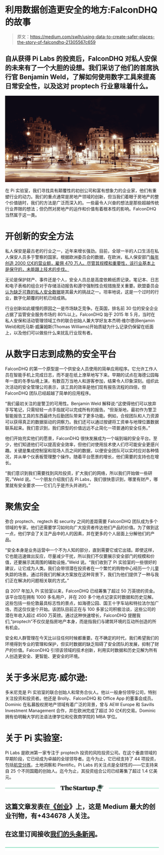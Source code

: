 # 利用数据创造更安全的地方:FalconDHQ 的故事

> 原文：<https://medium.com/swlh/using-data-to-create-safer-places-the-story-of-falcondhq-21305567c659>

## 自从获得 Pi Labs 的投资后，FalconDHQ 对私人安保的未来有了一个大胆的设想。我们采访了他们的首席执行官 Benjamin Weld，了解如何使用数字工具来提高日常安全性，以及这对 proptech 行业意味着什么。

![](img/949d69acad8cd2f8f498fe45e106c6b3.png)

在 Pi 实验室，我们寻找具有颠覆性的初创公司和富有想象力的企业家，他们有重塑行业的动力。我们的重点通常是房地产领域的创新，但当我们着眼于房地产的整个价值链时，我们的方法是广泛而深入的。一些最令人兴奋的想法是那些超越传统行业界限的想法；但仍然对房地产的运作和价值有着根本性的影响。FalconDHQ 当然属于这一类。

# 开创新的安全方法

私人保安是最古老的行业之一，近年来增长强劲。目前，全球一半的人口生活在私人保安人员多于警察的国家。根据欧洲委员会的数据，在欧洲，私人保安部门[每年创造 2000 亿€的营业额，雇佣 470 万人。尽管其规模和重要性，该行业基本上是保守的，未能跟上技术的步伐。](https://ec.europa.eu/home-affairs/sites/homeaffairs/files/e-library/documents/policies/security/reference-documents/docs/security_statistics_-_final_report_en.pdf)

无论是保护财产、事件还是个人，安全人员总是高度依赖纸质记录。笔记本、日志和电子表格的组合对于存储活动报告和遵守强制性合规措施至关重要。欧盟委员会[认为缺乏可靠的私人安全数据](https://ec.europa.eu/home-affairs/sites/homeaffairs/files/e-library/documents/policies/security/reference-documents/docs/security_statistics_-_final_report_en.pdf)是其最大的挑战之一。坦率地说，这是一个过时的行业，数字化颠覆的时机已经成熟。

行业创新如此缓慢的原因之一是市场缺乏竞争。在英国，排名前 30 位的安全企业占据了监管安全服务市场的 80%以上。FalconDHQ 始于 2015 年 5 月，当时在私人安保和活动管理领域工作的联合创始人兼大学好友本杰明·维尔德(Benjamin Weld)和托马斯·威廉姆斯(Thomas Williams)开始质疑为什么记录仍保留在纸面上，以及他们可以做些什么来扰乱行业现有者。

# 从数字日志到成熟的安全平台

FalconDHQ 的第一个原型是一个供安全人员使用的简单应用程序。它允许工作人员在智能手机上完成日志，而不是在纸上潦草地写下来。早期的试点在海德公园每年一度的冬季仙境上演，有数百万当地人和游客参加，结果令人印象深刻。组织此次活动的安全管理公司表示，该工具的效率是他们现有报告流程的四倍，但 FalconDHQ 团队已经超越了简单的应用程序。

“我们最初关注的是警卫的可用性。Benjamin Weld 解释说:“这使得他们可以放弃手写笔记，只需轻轻一点手指就可以完成所有的报告。“但渐渐地，最初作为警卫智能报告工具的东西最终为后勤团队带来了更多功能。例如，合规团队和人力资源可以获得真正的数据驱动的洞察力。我们还可以通过按键将工资单与地理位置数据联系起来。我们意识到，我们原型的价值远远不止简化一项普通的安全任务。”

他们开始充实他们的愿景，FalconDHQ 很快发展成为一个端到端的安全平台。至少，他们知道他们可以提高安全效率，但他们对使用技术使人们尽可能安全更感兴趣。关键是集成控制室和现场人员之间的数据，以便安全团队可以实时应对各种情况，并从单个仪表板管理整个操作。随着平台愿景的增长，他们需要的支持也在增长。

“我们意识到我们需要找到风险投资，扩大我们的网络，所以我们开始做一些研究，”Weld 说。“一个朋友介绍我们去 Pi Labs，我们很快意识到，哪里有财产，哪里就有安全要求——它们几乎是齐头并进的。”

# 聚焦安全

弥合 proptech、regtech 和 security 之间的差距需要 FalconDHQ 团队成为多个领域的专家。他们还需要学习如何向广大投资者传达他们产品的价值。为了做到这一点，他们学会了关注产品中的人的因素，并在更多的个人层面上分解他们的产品。

“安全本身是业务运营中一个不为人知的部分，直到需要它或它出错。即使这样，它也能迅速做出反应，尽量减少干扰，所以我们不仅要展示安全部门的规模和价值，还要展示其周围的辅助设施，”Weld 说。“我们收到了 Pi 实验室的一些很好的建议，让它成为人类。我们会带领潜在投资者在一个繁忙的购物中心经历一个儿童失踪的场景。通过将我们的解决方案放在这种背景下，我们为他们提供了一种与我们正在解决的问题相关联的方式。”

自 2017 年加入 Pi 实验室以来，FalconDHQ 已经筹集了超过 50 万英镑的资金。该平台现在拥有 1000 多名用户，并在 200 多个地点记录实时数据和历史见解。这些包括一些伦敦最具标志性的景点，如海德公园、国王十字车站和特拉法尔加广场，而这仅仅是个开始。该团队目前正在与 100 多家公司积极洽谈，这些公司的潜在年收入超过 4500 万英镑。通过这种快速增长，FalconDHQ 提醒我们,“proptech”不仅仅是指房地产本身，而是指我们与建筑环境的互动所创造的所有机会。

安全和人群管理在今天比以往任何时候都重要。在不确定的时代，我们希望我们的环境得到专业的管理和保护，但实时数据的缺乏阻碍了安全团队的发展，抑制了财产的价值。FalconDHQ 引领该领域的技术创新，利用实时数据和历史见解为所有人创造更安全、更智能、更安全的环境。

# 关于多米尼克·威尔逊:

多米尼克是 Pi 实验室的联合创始人和常务合伙人。他以一般身份领导公司，特别关注投资和投资者。他还是 Brolly、FalconDHQ 和 Office App 的董事会成员。Dominic 在私募股权房地产领域有着广泛的背景，曾与 AEW Europe 和 Savills Investment Management 合作，并在欧洲完成了超过 30 亿€的交易。Dominic 拥有伯明翰大学的法语法律学位和伦敦商学院的 MBA 学位。

# 关于 Pi 实验室:

Pi Labs 是欧洲第一家专注于 proptech 投资的风险投资公司。在这个垂直领域的早期阶段，它已经成为卓越的全球领导者。迄今为止，它已经支持了 44 项投资，包括[航空分拣](/swlh/how-airsorted-raised-8-75-million-and-built-the-worlds-largest-airbnb-management-firm-470e84e20ff0)，土地洞察和 Plentific。Pi Labs 的关注点是全球性的——它支持来自 25 个不同国籍的创始人。迄今为止，其投资组合公司已经筹集了超过 1.4 亿美元。

[![](img/308a8d84fb9b2fab43d66c117fcc4bb4.png)](https://medium.com/swlh)

## 这篇文章发表在[《创业](https://medium.com/swlh)》上，这是 Medium 最大的创业刊物，有+434678 人关注。

## 在这里订阅接收[我们的头条新闻](https://growthsupply.com/the-startup-newsletter/)。

[![](img/b0164736ea17a63403e660de5dedf91a.png)](https://medium.com/swlh)